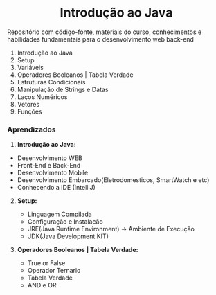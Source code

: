 <h1 align="center">Introdução ao Java</h1>

Repositório com código-fonte, materiais do curso, conhecimentos e habilidades fundamentais para o desenvolvimento web back-end

1. Introdução ao Java
2. Setup
3. Variáveis
4. Operadores Booleanos | Tabela Verdade
5. Estruturas Condicionais
6. Manipulação de Strings e Datas
7. Laços Numéricos
8. Vetores
9. Funções

### Aprendizados

1. **Introdução ao Java:**

- Desenvolvimento WEB
- Front-End e Back-End
- Desenvolvimento Mobile
- Desenvolvimento Embarcado(Eletrodomesticos, SmartWatch e etc)
- Conhecendo a IDE (IntelliJ)

2. **Setup:**

   - Linguagem Compilada
   - Configuração e Instalacão
   - JRE(Java Runtime Environment) -> Ambiente de Execução
   - JDK(Java Development KIT)

3. **Operadores Booleanos | Tabela Verdade:**

   - True or False
   - Operador Ternario
   - Tabela Verdade
   - AND e OR

